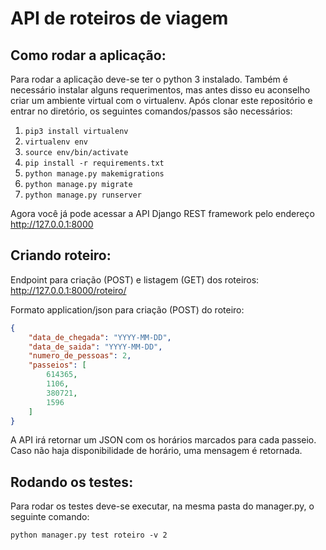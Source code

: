 # API de roteiros de viagem

## Como rodar a aplicação:

Para rodar a aplicação deve-se ter o python 3 instalado.
Também é necessário instalar alguns requerimentos, mas antes disso 
eu aconselho criar um ambiente virtual com o virtualenv.
Após clonar este repositório e entrar no diretório, 
os seguintes comandos/passos são necessários:

1. `pip3 install virtualenv`
2. `virtualenv env`
3. `source env/bin/activate`
4. `pip install -r requirements.txt`
5. `python manage.py makemigrations`
6. `python manage.py migrate`
7. `python manage.py runserver`

Agora você já pode acessar a API Django REST framework pelo endereço http://127.0.0.1:8000

## Criando roteiro:

Endpoint para criação (POST) e listagem (GET) dos roteiros: http://127.0.0.1:8000/roteiro/

Formato application/json para criação (POST) do roteiro:

```json
{
    "data_de_chegada": "YYYY-MM-DD",
    "data_de_saida": "YYYY-MM-DD",
    "numero_de_pessoas": 2,
    "passeios": [
        614365,
        1106,
        380721,
        1596
    ]
}
```
A API irá retornar um JSON com os horários marcados para cada passeio.
Caso não haja disponibilidade de horário, uma mensagem é retornada.

## Rodando os testes:

Para rodar os testes deve-se executar, na mesma pasta do manager.py, o seguinte comando:

`python manager.py test roteiro -v 2`

